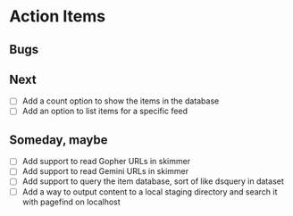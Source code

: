 
# Action Items

## Bugs

## Next

- [ ] Add a count option to show the items in the database
- [ ] Add an option to list items for a specific feed

## Someday, maybe

- [ ] Add support to read Gopher URLs in skimmer
- [ ] Add support to read Gemini URLs in skimmer
- [ ] Add support to query the item database, sort of like dsquery in dataset
- [ ] Add a way to output content to a local staging directory and search it with pagefind on localhost
